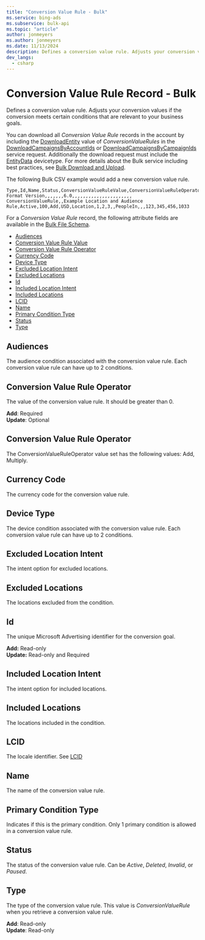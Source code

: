 ```yaml
---
title: "Conversion Value Rule - Bulk"
ms.service: bing-ads
ms.subservice: bulk-api
ms.topic: "article"
author: jonmeyers
ms.author: jonmeyers
ms.date: 11/13/2024
description: Defines a conversion value rule. Adjusts your conversion values if the conversion meets certain conditions that are relevant to your business goals.
dev_langs:
  - csharp
---
```

# Conversion Value Rule Record - Bulk
Defines a conversion value rule. Adjusts your conversion values if the conversion meets certain conditions that are relevant to your business goals.

You can download all *Conversion Value Rule* records in the account by including the [DownloadEntity](downloadentity.md) value of *ConversionValueRules* in the [DownloadCampaignsByAccountIds](downloadcampaignsbyaccountids.md) or [DownloadCampaignsByCampaignIds](downloadcampaignsbycampaignids.md) service request. Additionally the download request must include the [EntityData](datadevicetype.md#entitydata) devicetype. For more details about the Bulk service including best practices, see [Bulk Download and Upload](../guides/bulk-download-upload.md).

The following Bulk CSV example would add a new conversion value rule.

```csv
Type,Id,Name,Status,ConversionValueRuleValue,ConversionValueRuleOperator,CurrencyCode,PrimaryConditionType,IncludedLocations,ExcludedLocations,IncludedLocationIntent,ExcludedLocationIntent,DeviceType,Audiences,LCID,,,,
Format Version,,,,,,,6.0,,,,,,,,,,,,,,,,,,,,,,  
ConversionValueRule,,Example Location and Audience Rule,Active,100,Add,USD,Location,1,2,3,,PeopleIn,,,123,345,456,1033
```

For a *Conversion Value Rule* record, the following attribute fields are available in the [Bulk File Schema](bulk-file-schema.md).

- [Audiences](#audiences)
- [Conversion Value Rule Value](#conversionvaluerulevalue)
- [Conversion Value Rule Operator](#conversionvalueruleoperator)
- [Currency Code](#currencycode)
- [Device Type](#devicetype)
- [Excluded Location Intent](#excludedlocationintent)
- [Excluded Locations](#excludedlocations)
- [Id](#id)
- [Included Location Intent](#includedlocationintent)
- [Included Locations](#includedlocations)
- [LCID](#lcid)
- [Name](#name)
- [Primary Condition Type](#primaryconditiontype)
- [Status](#status)
- [Type](#type)

## <a name="audiences"></a>Audiences
The audience condition associated with the conversion value rule. Each conversion value rule can have up to 2 conditions.

## <a name="conversionvaluerulevalue"></a>Conversion Value Rule Operator
The value of the conversion value rule. It should be greater than 0.  

**Add**: Required  
**Update**: Optional  

## <a name="conversionvalueruleoperator"></a>Conversion Value Rule Operator
The ConversionValueRuleOperator value set has the following values: Add, Multiply.

## <a name="currencycode"></a>Currency Code
The currency code for the conversion value rule.

## <a name="devicetype"></a>Device Type
The device condition associated with the conversion value rule. Each conversion value rule can have up to 2 conditions.

## <a name="excludedlocationintent"></a>Excluded Location Intent
The intent option for excluded locations.

## <a name="excludedlocations"></a>Excluded Locations
The locations excluded from the condition.

## <a name="id"></a>Id
The unique Microsoft Advertising identifier for the conversion goal.

**Add:** Read-only  
**Update:** Read-only and Required  

## <a name="includedlocationintent"></a>Included Location Intent
The intent option for included locations.

## <a name="includedlocations"></a>Included Locations
The locations included in the condition.

## <a name="lcid"></a>LCID
The locale identifier. See [LCID](../customer-management-service/lcid.md)

## <a name="name"></a>Name
The name of the conversion value rule.

## <a name="primaryconditiontype"></a>Primary Condition Type
Indicates if this is the primary condition. Only 1 primary condition is allowed in a conversion value rule.

## <a name="status"></a>Status
The status of the conversion value rule. Can be *Active*, *Deleted*, *Invalid*, or *Paused*.

## <a name="type"></a>Type
The type of the conversion value rule. This value is *ConversionValueRule* when you retrieve a conversion value rule.

**Add**: Read-only  
**Update**: Read-only  
